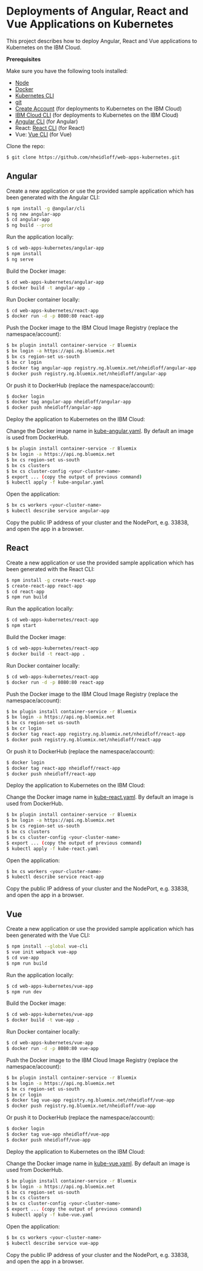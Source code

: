# Deployments of Angular, React and Vue Applications on Kubernetes

This project describes how to deploy Angular, React and Vue applications to Kubernetes on the IBM Cloud.


**Prerequisites**

Make sure you have the following tools installed:

* [Node](https://nodejs.org/en/download/)
* [Docker](https://docs.docker.com/engine/installation/)
* [Kubernetes CLI](https://kubernetes.io/docs/user-guide/prereqs/)
* [git](https://git-scm.com/downloads)
* [Create Account](https://console.bluemix.net/registration/) (for deployments to Kubernetes on the IBM Cloud)
* [IBM Cloud CLI](https://clis.ng.bluemix.net/) (for deployments to Kubernetes on the IBM Cloud)
* [Angular CLI](https://github.com/angular/angular-cli) (for Angular)
* React: [React CLI](https://github.com/facebook/create-react-app) (for React)
* Vue: [Vue CLI](https://github.com/vuejs/vue-cli) (for Vue)

Clone the repo:

```sh
$ git clone https://github.com/nheidloff/web-apps-kubernetes.git
```


## Angular

Create a new application or use the provided sample application which has been generated with the Angular CLI:

```sh
$ npm install -g @angular/cli
$ ng new angular-app
$ cd angular-app
$ ng build --prod
```

Run the application locally:

```sh
$ cd web-apps-kubernetes/angular-app
$ npm install
$ ng serve
```

Build the Docker image:

```sh
$ cd web-apps-kubernetes/angular-app
$ docker build -t angular-app .
```

Run Docker container locally:

```sh
$ cd web-apps-kubernetes/react-app
$ docker run -d -p 8080:80 react-app 
```

Push the Docker image to the IBM Cloud Image Registry (replace the namespace/account):

```sh
$ bx plugin install container-service -r Bluemix
$ bx login -a https://api.ng.bluemix.net
$ bx cs region-set us-south
$ bx cr login
$ docker tag angular-app registry.ng.bluemix.net/nheidloff/angular-app
$ docker push registry.ng.bluemix.net/nheidloff/angular-app
```

Or push it to DockerHub (replace the namespace/account):

```sh
$ docker login
$ docker tag angular-app nheidloff/angular-app
$ docker push nheidloff/angular-app
```

Deploy the application to Kubernetes on the IBM Cloud:

Change the Docker image name in [kube-angular.yaml](angular-app/kube-angular.yaml). By default an image is used from DockerHub.

```sh
$ bx plugin install container-service -r Bluemix
$ bx login -a https://api.ng.bluemix.net
$ bx cs region-set us-south
$ bx cs clusters
$ bx cs cluster-config <your-cluster-name>
$ export ... (copy the output of previous command)
$ kubectl apply -f kube-angular.yaml
```

Open the application:

```sh
$ bx cs workers <your-cluster-name>
$ kubectl describe service angular-app
```

Copy the public IP address of your cluster and the NodePort, e.g. 33838, and open the app in a browser.


## React

Create a new application or use the provided sample application which has been generated with the React CLI:

```sh
$ npm install -g create-react-app
$ create-react-app react-app
$ cd react-app
$ npm run build
```

Run the application locally:

```sh
$ cd web-apps-kubernetes/react-app
$ npm start
```

Build the Docker image:

```sh
$ cd web-apps-kubernetes/react-app
$ docker build -t react-app .
```

Run Docker container locally:

```sh
$ cd web-apps-kubernetes/react-app
$ docker run -d -p 8080:80 react-app 
```

Push the Docker image to the IBM Cloud Image Registry (replace the namespace/account):

```sh
$ bx plugin install container-service -r Bluemix
$ bx login -a https://api.ng.bluemix.net
$ bx cs region-set us-south
$ bx cr login
$ docker tag react-app registry.ng.bluemix.net/nheidloff/react-app
$ docker push registry.ng.bluemix.net/nheidloff/react-app
```

Or push it to DockerHub (replace the namespace/account):

```sh
$ docker login
$ docker tag react-app nheidloff/react-app
$ docker push nheidloff/react-app
```

Deploy the application to Kubernetes on the IBM Cloud:

Change the Docker image name in [kube-react.yaml](react-app/kube-react.yaml). By default an image is used from DockerHub.

```sh
$ bx plugin install container-service -r Bluemix
$ bx login -a https://api.ng.bluemix.net
$ bx cs region-set us-south
$ bx cs clusters
$ bx cs cluster-config <your-cluster-name>
$ export ... (copy the output of previous command)
$ kubectl apply -f kube-react.yaml
```

Open the application:

```sh
$ bx cs workers <your-cluster-name>
$ kubectl describe service react-app
```

Copy the public IP address of your cluster and the NodePort, e.g. 33838, and open the app in a browser.


## Vue

Create a new application or use the provided sample application which has been generated with the Vue CLI:

```sh
$ npm install --global vue-cli
$ vue init webpack vue-app
$ cd vue-app
$ npm run build
```

Run the application locally:

```sh
$ cd web-apps-kubernetes/vue-app
$ npm run dev
```

Build the Docker image:

```sh
$ cd web-apps-kubernetes/vue-app
$ docker build -t vue-app .
```

Run Docker container locally:

```sh
$ cd web-apps-kubernetes/vue-app
$ docker run -d -p 8080:80 vue-app 
```

Push the Docker image to the IBM Cloud Image Registry (replace the namespace/account):

```sh
$ bx plugin install container-service -r Bluemix
$ bx login -a https://api.ng.bluemix.net
$ bx cs region-set us-south
$ bx cr login
$ docker tag vue-app registry.ng.bluemix.net/nheidloff/vue-app
$ docker push registry.ng.bluemix.net/nheidloff/vue-app
```

Or push it to DockerHub (replace the namespace/account):

```sh
$ docker login
$ docker tag vue-app nheidloff/vue-app
$ docker push nheidloff/vue-app
```

Deploy the application to Kubernetes on the IBM Cloud:

Change the Docker image name in [kube-vue.yaml](vue-app/kube-vue.yaml). By default an image is used from DockerHub.

```sh
$ bx plugin install container-service -r Bluemix
$ bx login -a https://api.ng.bluemix.net
$ bx cs region-set us-south
$ bx cs clusters
$ bx cs cluster-config <your-cluster-name>
$ export ... (copy the output of previous command)
$ kubectl apply -f kube-vue.yaml
```

Open the application:

```sh
$ bx cs workers <your-cluster-name>
$ kubectl describe service vue-app
```

Copy the public IP address of your cluster and the NodePort, e.g. 33838, and open the app in a browser.